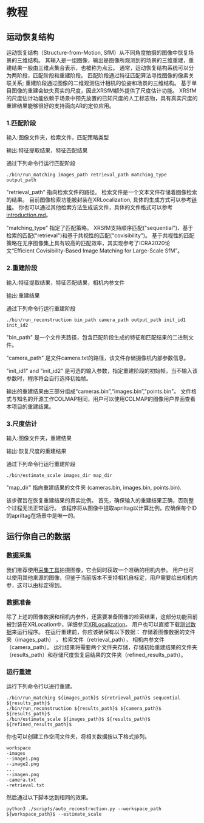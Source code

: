 
# 教程

## 运动恢复结构

运动恢复结构（Structure-from-Motion, SfM）从不同角度拍摄的图像中恢复场景的三维结构。
其输入是一组图像，输出是图像所观测到的场景的三维重建，重建结果一般由三维点集合表示，也被称为点云。
通常，运动恢复结构系统可以分为两阶段，匹配阶段和重建阶段。
匹配阶段通过特征匹配算法寻找图像的像素关联关系;
重建阶段通过图像的二维观测估计相机的位姿和场景的三维结构。
基于单目图像的重建会缺失真实的尺度，因此XRSfM额外提供了尺度估计功能。
XRSfM的尺度估计功能依赖于场景中预先放置的已知尺度的人工标志物，具有真实尺度的重建结果能够很好的支持面向AR的定位应用。


### 1.匹配阶段
输入:图像文件夹，检索文件，匹配策略类型

输出:特征提取结果，特征匹配结果

通过下列命令行运行匹配阶段
```
./bin/run_matching images_path retrieval_path matching_type output_path
```

"retrieval_path" 指向检索文件的路径。
检索文件是一个文本文件存储着图像检索的结果。
目前图像检索功能被封装在XRLocalization, 具体的生成方式可以参考[链接](https://github.com/openxrlab/xrlocalization/tree/main/docs/en/tutorials/generate_image_pairs.md)。
你也可以通过其他检索方法生成该文件，具体的文件格式可以参考[introduction.md](./introduction.md)。

"matching_type" 指定了匹配策略。
XRSfM支持顺序匹配("sequential")、基于检索的匹配("retrieval")和基于共视性的匹配("covisibility")。
基于共视性的匹配策略在无序图像集上具有较高的匹配效率，其实现参考了ICRA2020论文“Efficient Covisibility-Based Image Matching for Large-Scale SfM”。


### 2.重建阶段
输入:特征提取结果，特征匹配结果，相机内参文件

输出:重建结果

通过下列命令行运行重建阶段
```
./bin/run_reconstruction bin_path camera_path output_path init_id1 init_id2
```

"bin_path" 是一个文件夹路径，包含匹配阶段生成的特征和匹配结果的二进制文件。

"camera_path" 是文件camera.txt的路径，该文件存储摄像机内部参数信息。

"init_id1" and "init_id2" 是可选的输入参数，指定重建阶段的初始帧，当不输入该参数时，程序将会自行选择初始帧。

输出的重建结果由三部分组成“cameras.bin”,“images.bin”,"points.bin"。
文件格式与知名的开源工作COLMAP相同，用户可以使用COLMAP的图像用户界面查看本项目的重建结果。

### 3.尺度估计
输入:图像文件夹，重建结果

输出:恢复尺度的重建结果


通过下列命令行运行重建阶段
```
./bin/estimate_scale images_dir map_dir
```

"map_dir" 指向重建结果的文件夹 (cameras.bin, images.bin, points.bin).

该步骤旨在恢复重建结果的真实比例。
首先，确保输入的重建结果正确，否则整个过程无法正常运行。
该程序将从图像中提取apriltag以计算比例，应确保每个ID的apriltag在场景中是唯一的。

## 运行你自己的数据

### 数据采集
我们推荐使用[采集工具](http://doc.openxrlab.org.cn/openxrlab_docment/ARDemo/ARdemo.html#data-capturer-on-your-phone)拍摄图像，它会同时获取一个准确的相机内参。
用户也可以使用其他来源的图像，但鉴于当前版本不支持相机自标定，用户需要给出相机内参，这可以由标定得到。

### 数据准备
除了上述的图像数据和相机内参外，还需要准备图像的检索结果，这部分功能目前被封装在XRLocation中，详细参见[XRLocalization](https://github.com/openxrlab/xrlocalization/tree/main/docs/en/tutorials/generate_image_pairs.md)。
用户也可以直接下载[测试数据](https://openxrlab-share.oss-cn-hongkong.aliyuncs.com/xrsfm/test_data.zip?versionId=CAEQQBiBgMCi_6mllxgiIGI2ZjM1YjE1NjBmNTRmYjc5NzZlMzZkNWY1ZTk1YWFj)来运行程序。
在运行重建前，你应该确保有以下数据：
存储着图像数据的文件夹（images_path） ，
检索文件（retrieval_path），
相机内参文件（camera_path）。
运行结果将需要两个文件夹存储，存储初始重建结果的文件夹（results_path）和存储尺度恢复后结果的文件夹（refined_results_path）。

### 运行重建

运行下列命令行以进行重建。
```
./bin/run_matching ${images_path}$ ${retrieval_path}$ sequential ${results_path}$
./bin/run_reconstruction ${results_path}$ ${camera_path}$ ${results_path}$
./bin/estimate_scale ${images_path}$ ${results_path}$ ${refined_results_path}$
```
你也可以创建工作空间文件夹，将相关数据按以下格式排列。
```
workspace
-images
--image1.png
--image2.png
...
--imagen.png
-camera.txt
-retrieval.txt
```
然后通过以下脚本达到相同的效果。
```
python3 ./scripts/auto_reconstruction.py --workspace_path ${workspace_path}$ --estimate_scale
```
